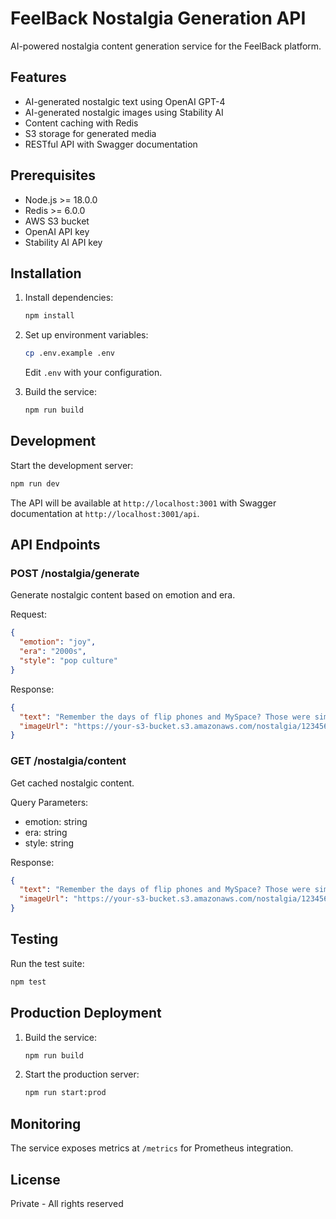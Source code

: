 # FeelBack Nostalgia Generation API

AI-powered nostalgia content generation service for the FeelBack platform.

## Features

- AI-generated nostalgic text using OpenAI GPT-4
- AI-generated nostalgic images using Stability AI
- Content caching with Redis
- S3 storage for generated media
- RESTful API with Swagger documentation

## Prerequisites

- Node.js >= 18.0.0
- Redis >= 6.0.0
- AWS S3 bucket
- OpenAI API key
- Stability AI API key

## Installation

1. Install dependencies:
   ```bash
   npm install
   ```

2. Set up environment variables:
   ```bash
   cp .env.example .env
   ```
   Edit `.env` with your configuration.

3. Build the service:
   ```bash
   npm run build
   ```

## Development

Start the development server:
```bash
npm run dev
```

The API will be available at `http://localhost:3001` with Swagger documentation at `http://localhost:3001/api`.

## API Endpoints

### POST /nostalgia/generate
Generate nostalgic content based on emotion and era.

Request:
```json
{
  "emotion": "joy",
  "era": "2000s",
  "style": "pop culture"
}
```

Response:
```json
{
  "text": "Remember the days of flip phones and MySpace? Those were simpler times...",
  "imageUrl": "https://your-s3-bucket.s3.amazonaws.com/nostalgia/1234567890-joy-2000s.png"
}
```

### GET /nostalgia/content
Get cached nostalgic content.

Query Parameters:
- emotion: string
- era: string
- style: string

Response:
```json
{
  "text": "Remember the days of flip phones and MySpace? Those were simpler times...",
  "imageUrl": "https://your-s3-bucket.s3.amazonaws.com/nostalgia/1234567890-joy-2000s.png"
}
```

## Testing

Run the test suite:
```bash
npm test
```

## Production Deployment

1. Build the service:
   ```bash
   npm run build
   ```

2. Start the production server:
   ```bash
   npm run start:prod
   ```

## Monitoring

The service exposes metrics at `/metrics` for Prometheus integration.

## License

Private - All rights reserved 